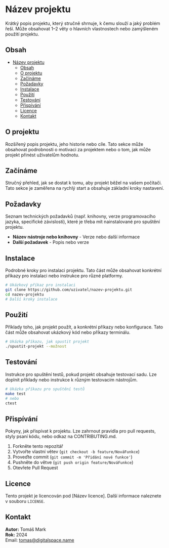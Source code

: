 # Název projektu

Krátký popis projektu, který stručně shrnuje, k čemu slouží a jaký problém řeší. Může obsahovat 1–2 věty o hlavních vlastnostech nebo zamýšleném použití projektu.

## Obsah

- [Název projektu](#název-projektu)
  - [Obsah](#obsah)
  - [O projektu](#o-projektu)
  - [Začínáme](#začínáme)
  - [Požadavky](#požadavky)
  - [Instalace](#instalace)
  - [Použití](#použití)
  - [Testování](#testování)
  - [Přispívání](#přispívání)
  - [Licence](#licence)
  - [Kontakt](#kontakt)

## O projektu

Rozšířený popis projektu, jeho historie nebo cíle. Tato sekce může obsahovat podrobnosti o motivaci za projektem nebo o tom, jak může projekt přinést uživatelům hodnotu.

## Začínáme

Stručný přehled, jak se dostat k tomu, aby projekt běžel na vašem počítači. Tato sekce je zaměřena na rychlý start a obsahuje základní kroky nastavení.

## Požadavky

Seznam technických požadavků (např. knihovny, verze programovacího jazyka, specifické závislosti), které je třeba mít nainstalované pro spuštění projektu.

- **Název nástroje nebo knihovny** - Verze nebo další informace
- **Další požadavek** - Popis nebo verze

## Instalace

Podrobné kroky pro instalaci projektu. Tato část může obsahovat konkrétní příkazy pro instalaci nebo instrukce pro různé platformy.

```bash
# Ukázkový příkaz pro instalaci
git clone https://github.com/uzivatel/nazev-projektu.git
cd nazev-projektu
# Další kroky instalace
```

## Použití

Příklady toho, jak projekt použít, a konkrétní příkazy nebo konfigurace. Tato část může obsahovat ukázkový kód nebo příkazy terminálu.

```bash
# Ukázka příkazu, jak spustit projekt
./spustit-projekt --možnost
```

## Testování

Instrukce pro spuštění testů, pokud projekt obsahuje testovací sadu. Lze doplnit příklady nebo instrukce k různým testovacím nástrojům.

```bash
# Ukázka příkazu pro spuštění testů
make test
# nebo
ctest
```

## Přispívání

Pokyny, jak přispívat k projektu. Lze zahrnout pravidla pro pull requests, styly psaní kódu, nebo odkaz na CONTRIBUTING.md.

1. Forkněte tento repozitář
2. Vytvořte vlastní větev (`git checkout -b feature/NováFunkce`)
3. Proveďte commit (`git commit -m 'Přidání nové funkce'`)
4. Pushněte do větve (`git push origin feature/NováFunkce`)
5. Otevřete Pull Request

## Licence

Tento projekt je licencován pod [Název licence]. Další informace naleznete v souboru `LICENSE`.

## Kontakt

**Autor:** Tomáš Mark  
**Rok:** 2024  
Email: [tomas@digitalspace.name](mailto:tomas@digitalspace.name)
